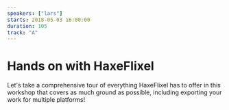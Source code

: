 ```yaml
---
speakers: ["lars"]
starts: 2018-05-03 16:00:00
duration: 105
track: "A"
---
```


# Hands on with HaxeFlixel

Let's take a comprehensive tour of everything HaxeFlixel has to offer in this workshop that covers as much ground as possible, including exporting your work for multiple platforms!